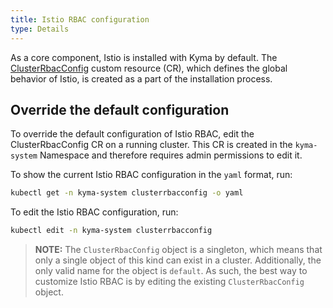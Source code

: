 ```yaml
---
title: Istio RBAC configuration
type: Details
---
```


As a core component, Istio is installed with Kyma by default. The [ClusterRbacConfig](https://istio.io/docs/reference/config/authorization/istio.rbac.v1alpha1/) custom resource (CR), which defines the global behavior of Istio, is created as a part of the installation process.

## Override the default configuration

To override the default configuration of Istio RBAC, edit the ClusterRbacConfig CR on a running cluster. This CR is created in the `kyma-system` Namespace and therefore requires admin permissions to edit it.

To show the current Istio RBAC configuration in the `yaml` format, run:
```bash
kubectl get -n kyma-system clusterrbacconfig -o yaml
```

To edit the Istio RBAC configuration, run:
```bash
kubectl edit -n kyma-system clusterrbacconfig
```

> **NOTE:** The `ClusterRbacConfig` object is a singleton, which means that only a single object of this kind can exist in a cluster. Additionally, the only valid name for the object is `default`. As such, the best way to customize Istio RBAC is by editing the existing `ClusterRbacConfig` object.
